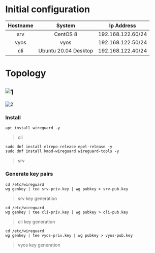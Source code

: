 # Initial configuration

|Hostname|System|Ip Address|
|:---:|:---:|:---:|
|srv|CentOS 8|192.168.122.60/24|
|vyos|vyos|192.168.122.50/24|
|cli|Ubuntu 20.04 Desktop|192.168.122.40/24|
# Topology
![1](https://user-images.githubusercontent.com/62337797/158861671-439ee359-e838-4c7e-a116-cabc3fc2d273.png)
---
![2](https://user-images.githubusercontent.com/62337797/158863199-85f32373-6b68-47f0-8ed6-d9f997bf28fe.png)

### Install 
```
apt install wireguard -y
```
> cli
```
sudo dnf install elrepo-release epel-release -y
sudo dnf install kmod-wireguard wireguard-tools -y
```
> srv

### Generate key pairs
```
cd /etc/wireguard
wg genkey | tee srv-priv.key | wg pubkey > srv-pub.key
```
> srv key generation
```
cd /etc/wireguard
wg genkey | tee cli-priv.key | wg pubkey > cli-pub.key
```
> cli key generation
```
cd /etc/wireguard
wg genkey | tee vyos-priv.key | wg pubkey > vyos-pub.key
```
> vyos key generation

